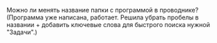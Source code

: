 Можно ли менять название папки с программой в проводнике?
(Программа уже написана, работает. Решила убрать пробелы в названии + добавить ключевые слова для быстрого поиска нужной "Задачи".)